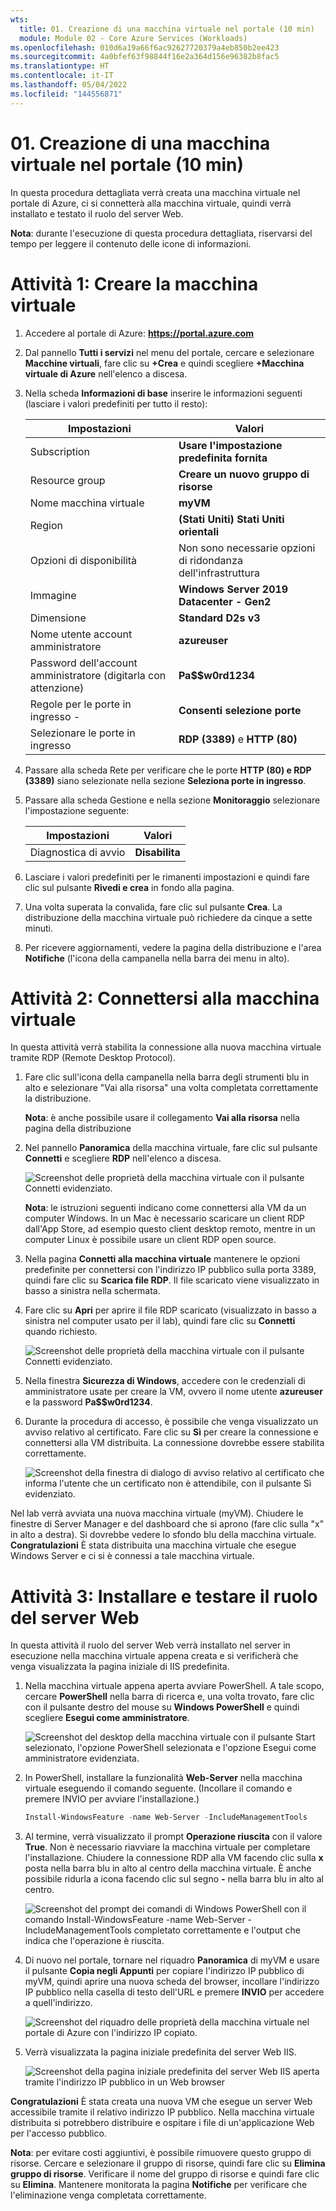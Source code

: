 ```yaml
---
wts:
  title: 01. Creazione di una macchina virtuale nel portale (10 min)
  module: Module 02 - Core Azure Services (Workloads)
ms.openlocfilehash: 010d6a19a66f6ac92627720379a4eb850b2ee423
ms.sourcegitcommit: 4a0bfef63f98844f16e2a364d156e96382b8fac5
ms.translationtype: HT
ms.contentlocale: it-IT
ms.lasthandoff: 05/04/2022
ms.locfileid: "144556871"
---
```

# <a name="01---create-a-virtual-machine-in-the-portal-10-min"></a>01. Creazione di una macchina virtuale nel portale (10 min)

In questa procedura dettagliata verrà creata una macchina virtuale nel portale di Azure, ci si connetterà alla macchina virtuale, quindi verrà installato e testato il ruolo del server Web. 

**Nota**: durante l'esecuzione di questa procedura dettagliata, riservarsi del tempo per leggere il contenuto delle icone di informazioni. 

# <a name="task-1-create-the-virtual-machine"></a>Attività 1: Creare la macchina virtuale 
1. Accedere al portale di Azure: **https://portal.azure.com**

3. Dal pannello **Tutti i servizi** nel menu del portale, cercare e selezionare **Macchine virtuali**, fare clic su **+Crea** e quindi scegliere **+Macchina virtuale di Azure** nell'elenco a discesa.

4. Nella scheda **Informazioni di base** inserire le informazioni seguenti (lasciare i valori predefiniti per tutto il resto):

    | Impostazioni | Valori |
    |  -- | -- |
    | Subscription | **Usare l'impostazione predefinita fornita** |
    | Resource group | **Creare un nuovo gruppo di risorse** |
    | Nome macchina virtuale | **myVM** |
    | Region | **(Stati Uniti) Stati Uniti orientali**|
    | Opzioni di disponibilità | Non sono necessarie opzioni di ridondanza dell'infrastruttura|
    | Immagine | **Windows Server 2019 Datacenter - Gen2**|
    | Dimensione | **Standard D2s v3**|
    | Nome utente account amministratore | **azureuser** |
    | Password dell'account amministratore (digitarla con attenzione) | **Pa$$w0rd1234**|
    | Regole per le porte in ingresso - | **Consenti selezione porte**|
    | Selezionare le porte in ingresso | **RDP (3389)** e **HTTP (80)**| 

5. Passare alla scheda Rete per verificare che le porte **HTTP (80) e RDP (3389)** siano selezionate nella sezione **Seleziona porte in ingresso**.

6. Passare alla scheda Gestione e nella sezione **Monitoraggio** selezionare l'impostazione seguente:

    | Impostazioni | Valori |
    | -- | -- |
    | Diagnostica di avvio | **Disabilita**|

7. Lasciare i valori predefiniti per le rimanenti impostazioni e quindi fare clic sul pulsante **Rivedi e crea** in fondo alla pagina.

8. Una volta superata la convalida, fare clic sul pulsante **Crea**. La distribuzione della macchina virtuale può richiedere da cinque a sette minuti.

9. Per ricevere aggiornamenti, vedere la pagina della distribuzione e l'area **Notifiche** (l'icona della campanella nella barra dei menu in alto).

# <a name="task-2-connect-to-the-virtual-machine"></a>Attività 2: Connettersi alla macchina virtuale

In questa attività verrà stabilita la connessione alla nuova macchina virtuale tramite RDP (Remote Desktop Protocol). 

1. Fare clic sull'icona della campanella nella barra degli strumenti blu in alto e selezionare "Vai alla risorsa" una volta completata correttamente la distribuzione. 

    **Nota**: è anche possibile usare il collegamento **Vai alla risorsa** nella pagina della distribuzione 

2. Nel pannello **Panoramica** della macchina virtuale, fare clic sul pulsante **Connetti** e scegliere **RDP** nell'elenco a discesa.

    ![Screenshot delle proprietà della macchina virtuale con il pulsante Connetti evidenziato.](../images/0101.png)

    **Nota**: le istruzioni seguenti indicano come connettersi alla VM da un computer Windows. In un Mac è necessario scaricare un client RDP dall'App Store, ad esempio questo client desktop remoto, mentre in un computer Linux è possibile usare un client RDP open source.

2. Nella pagina **Connetti alla macchina virtuale** mantenere le opzioni predefinite per connettersi con l'indirizzo IP pubblico sulla porta 3389, quindi fare clic su **Scarica file RDP**. Il file scaricato viene visualizzato in basso a sinistra nella schermata.

3. Fare clic su **Apri** per aprire il file RDP scaricato (visualizzato in basso a sinistra nel computer usato per il lab), quindi fare clic su **Connetti** quando richiesto. 

    ![Screenshot delle proprietà della macchina virtuale con il pulsante Connetti evidenziato. ](../images/0102.png)

4. Nella finestra **Sicurezza di Windows**, accedere con le credenziali di amministratore usate per creare la VM, ovvero il nome utente **azureuser** e la password **Pa$$w0rd1234**. 

5. Durante la procedura di accesso, è possibile che venga visualizzato un avviso relativo al certificato. Fare clic su **Sì** per creare la connessione e connettersi alla VM distribuita. La connessione dovrebbe essere stabilita correttamente.

    ![Screenshot della finestra di dialogo di avviso relativo al certificato che informa l'utente che un certificato non è attendibile, con il pulsante Sì evidenziato. ](../images/0104.png)

Nel lab verrà avviata una nuova macchina virtuale (myVM). Chiudere le finestre di Server Manager e del dashboard che si aprono (fare clic sulla "x" in alto a destra). Si dovrebbe vedere lo sfondo blu della macchina virtuale. **Congratulazioni** È stata distribuita una macchina virtuale che esegue Windows Server e ci si è connessi a tale macchina virtuale. 

# <a name="task-3-install-the-web-server-role-and-test"></a>Attività 3: Installare e testare il ruolo del server Web

In questa attività il ruolo del server Web verrà installato nel server in esecuzione nella macchina virtuale appena creata e si verificherà che venga visualizzata la pagina iniziale di IIS predefinita. 

1. Nella macchina virtuale appena aperta avviare PowerShell. A tale scopo, cercare **PowerShell** nella barra di ricerca e, una volta trovato, fare clic con il pulsante destro del mouse su **Windows PowerShell** e quindi scegliere **Esegui come amministratore**.

    ![Screenshot del desktop della macchina virtuale con il pulsante Start selezionato, l'opzione PowerShell selezionata e l'opzione Esegui come amministratore evidenziata.](../images/0105.png)

2. In PowerShell, installare la funzionalità **Web-Server** nella macchina virtuale eseguendo il comando seguente. (Incollare il comando e premere INVIO per avviare l'installazione.)

    ```PowerShell
    Install-WindowsFeature -name Web-Server -IncludeManagementTools
    ```
  
3. Al termine, verrà visualizzato il prompt **Operazione riuscita** con il valore **True**. Non è necessario riavviare la macchina virtuale per completare l'installazione. Chiudere la connessione RDP alla VM facendo clic sulla **x** posta nella barra blu in alto al centro della macchina virtuale. È anche possibile ridurla a icona facendo clic sul segno **-** nella barra blu in alto al centro.

    ![Screenshot del prompt dei comandi di Windows PowerShell con il comando Install-WindowsFeature -name Web-Server -IncludeManagementTools completato correttamente e l'output che indica che l'operazione è riuscita.](../images/0106.png)

4. Di nuovo nel portale, tornare nel riquadro **Panoramica** di myVM e usare il pulsante **Copia negli Appunti** per copiare l'indirizzo IP pubblico di myVM, quindi aprire una nuova scheda del browser, incollare l'indirizzo IP pubblico nella casella di testo dell'URL e premere **INVIO** per accedere a quell'indirizzo.

    ![Screenshot del riquadro delle proprietà della macchina virtuale nel portale di Azure con l'indirizzo IP copiato.](../images/0107.png)

5. Verrà visualizzata la pagina iniziale predefinita del server Web IIS.

    ![Screenshot della pagina iniziale predefinita del server Web IIS aperta tramite l'indirizzo IP pubblico in un Web browser](../images/0108.png)

**Congratulazioni** È stata creata una nuova VM che esegue un server Web accessibile tramite il relativo indirizzo IP pubblico. Nella macchina virtuale distribuita si potrebbero distribuire e ospitare i file di un'applicazione Web per l'accesso pubblico.


**Nota**: per evitare costi aggiuntivi, è possibile rimuovere questo gruppo di risorse. Cercare e selezionare il gruppo di risorse, quindi fare clic su **Elimina gruppo di risorse**. Verificare il nome del gruppo di risorse e quindi fare clic su **Elimina**. Mantenere monitorata la pagina **Notifiche** per verificare che l'eliminazione venga completata correttamente. 

